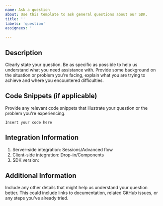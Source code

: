 ```yaml
---
name: Ask a question
about: Use this template to ask general questions about our SDK.
title: ''
labels: 'question'
assignees: ''

---
```

<!-- 
Pre-Submission Checklist

1. Check previously opened issues and confirm that your question hasn't been asked before
2. Review the integration guide and Github docs to ensure the information you need isn't included
3. Verify that the question specifically relates to the Android SDK

Integration guide: https://docs.adyen.com/online-payments/build-your-integration/?platform=Android
Github docs: https://github.com/Adyen/adyen-android/tree/develop/docs
-->

## Description
Clearly state your question. Be as specific as possible to help us understand what you need assistance with. Provide some background on the situation or problem you're facing, explain what you are trying to achieve and where you encountered difficulties.

## Code Snippets (if applicable)
Provide any relevant code snippets that illustrate your question or the problem you're experiencing.

```
Insert your code here
```

## Integration Information
1. Server-side integration: Sessions/Advanced flow
2. Client-side integration: Drop-in/Components
3. SDK version:

## Additional Information
Include any other details that might help us understand your question better. This could include links to documentation, related GitHub issues, or any steps you've already tried.
